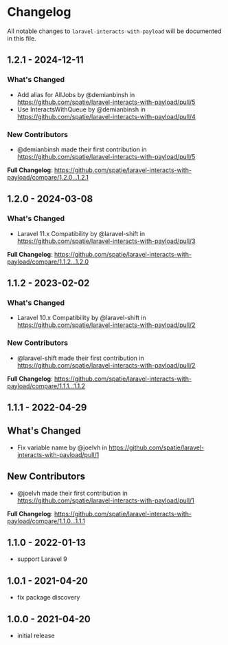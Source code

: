 # Changelog

All notable changes to `laravel-interacts-with-payload` will be documented in this file.

## 1.2.1 - 2024-12-11

### What's Changed

* Add alias for AllJobs by @demianbinsh in https://github.com/spatie/laravel-interacts-with-payload/pull/5
* Use InteractsWithQueue by @demianbinsh in https://github.com/spatie/laravel-interacts-with-payload/pull/4

### New Contributors

* @demianbinsh made their first contribution in https://github.com/spatie/laravel-interacts-with-payload/pull/5

**Full Changelog**: https://github.com/spatie/laravel-interacts-with-payload/compare/1.2.0...1.2.1

## 1.2.0 - 2024-03-08

### What's Changed

* Laravel 11.x Compatibility by @laravel-shift in https://github.com/spatie/laravel-interacts-with-payload/pull/3

**Full Changelog**: https://github.com/spatie/laravel-interacts-with-payload/compare/1.1.2...1.2.0

## 1.1.2 - 2023-02-02

### What's Changed

- Laravel 10.x Compatibility by @laravel-shift in https://github.com/spatie/laravel-interacts-with-payload/pull/2

### New Contributors

- @laravel-shift made their first contribution in https://github.com/spatie/laravel-interacts-with-payload/pull/2

**Full Changelog**: https://github.com/spatie/laravel-interacts-with-payload/compare/1.1.1...1.1.2

## 1.1.1 - 2022-04-29

## What's Changed

- Fix variable name by @joelvh in https://github.com/spatie/laravel-interacts-with-payload/pull/1

## New Contributors

- @joelvh made their first contribution in https://github.com/spatie/laravel-interacts-with-payload/pull/1

**Full Changelog**: https://github.com/spatie/laravel-interacts-with-payload/compare/1.1.0...1.1.1

## 1.1.0 - 2022-01-13

- support Laravel 9

## 1.0.1 - 2021-04-20

- fix package discovery

## 1.0.0 - 2021-04-20

- initial release
